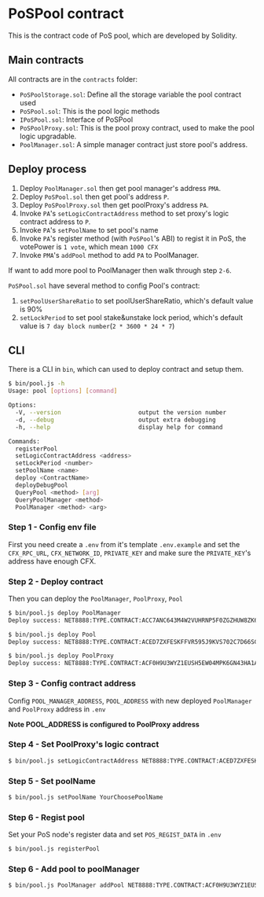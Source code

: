 # PoSPool contract

This is the contract code of PoS pool, which are developed by Solidity.

## Main contracts

All contracts are in the `contracts` folder:

* `PoSPoolStorage.sol`: Define all the storage variable the pool contract used
* `PoSPool.sol`: This is the pool logic methods
* `IPoSPool.sol`: Interface of PoSPool
* `PoSPoolProxy.sol`: This is the pool proxy contract, used to make the pool logic upgradable.
* `PoolManager.sol`: A simple manager contract just store pool's address.

## Deploy process

1. Deploy `PoolManager.sol` then get pool manager's address `PMA`.
2. Deploy `PoSPool.sol` then get pool's address `P`.
3. Deploy `PoSPoolProxy.sol` then get poolProxy's address `PA`.
4. Invoke `PA`'s `setLogicContractAddress` method to set proxy's logic contract address to `P`.
5. Invoke `PA`'s `setPoolName` to set pool's name
6. Invoke `PA`'s register method (with `PoSPool`'s ABI) to regist it in PoS, the votePower is `1 vote`, which mean `1000 CFX`
7. Invoke `PMA`'s `addPool` method to add `PA` to PoolManager.

If want to add more pool to PoolManager then walk through step `2-6`.

`PoSPool.sol` have several method to config Pool's contract:

1. `setPoolUserShareRatio` to set poolUserShareRatio, which's default value is 90%
2. `setLockPeriod` to set pool stake&unstake lock period, which's default value is `7 day block number`(`2 * 3600 * 24 * 7`)

## CLI

There is a CLI in `bin`, which can used to deploy contract and setup them.

```sh
$ bin/pool.js -h
Usage: pool [options] [command]

Options:
  -V, --version                      output the version number
  -d, --debug                        output extra debugging
  -h, --help                         display help for command

Commands:
  registerPool
  setLogicContractAddress <address>
  setLockPeriod <number>
  setPoolName <name>
  deploy <ContractName>
  deployDebugPool
  QueryPool <method> [arg]
  QueryPoolManager <method>
  PoolManager <method> <arg>
```

### Step 1 - Config env file

First you need create a `.env` from it's template `.env.example` and set the `CFX_RPC_URL`, `CFX_NETWORK_ID`, `PRIVATE_KEY` and make sure the `PRIVATE_KEY`'s address have enough CFX.

### Step 2 - Deploy contract

Then you can deploy the `PoolManager`, `PoolProxy`, `Pool`

```sh
$ bin/pool.js deploy PoolManager
Deploy success: NET8888:TYPE.CONTRACT:ACC7ANC643M4W2VUHRNP5F0ZGZHUW8ZK6AENY2XB11

$ bin/pool.js deploy Pool
Deploy success: NET8888:TYPE.CONTRACT:ACED7ZXFESKFFVR595J9KVS702C7D66SCUAMGHDPAA

$ bin/pool.js deploy PoolProxy
Deploy success: NET8888:TYPE.CONTRACT:ACF0H9U3WYZ1EUSH5EW04MPK6GN43HA1A6FWG7ZB0W
```

### Step 3 - Config contract address

Config `POOL_MANAGER_ADDRESS`, `POOL_ADDRESS` with new deployed `PoolManager` and `PoolProxy` address in `.env`

**Note POOL_ADDRESS is configured to PoolProxy address**

### Step 4 - Set PoolProxy's logic contract

```sh
$ bin/pool.js setLogicContractAddress NET8888:TYPE.CONTRACT:ACED7ZXFESKFFVR595J9KVS702C7D66SCUAMGHDPAA
```

### Step 5 - Set poolName

```sh
$ bin/pool.js setPoolName YourChoosePoolName
```

### Step 6 - Regist pool

Set your PoS node's register data and set `POS_REGIST_DATA` in `.env`

```sh
$ bin/pool.js registerPool
```

### Step 6 - Add pool to poolManager

```sh
$ bin/pool.js PoolManager addPool NET8888:TYPE.CONTRACT:ACF0H9U3WYZ1EUSH5EW04MPK6GN43HA1A6FWG7ZB0W
```

